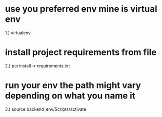 # use you preferred env mine is virtual env

1.) virtualenv <your env name>

# install project requirements from file

2.) pip install -r requirements.txt

# run your env the path might vary depending on what you name it

3.) source backend_env/Scripts/activate
